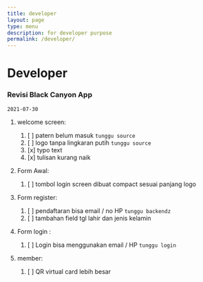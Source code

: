 ```yaml
---
title: developer
layout: page
type: menu
description: for developer purpose
permalink: /developer/
---
```


# Developer


### Revisi Black Canyon App
`2021-07-30`

1. welcome screen:
    1. [ ] patern belum masuk
        `tunggu source`
    2. [ ] logo tanpa lingkaran putih
        `tunggu source`
    3. [x] typo text
    4. [x] tulisan kurang naik

2. Form Awal:
    1. [ ] tombol login screen dibuat compact sesuai panjang logo

3. Form register:
    1. [ ] pendaftaran bisa email / no HP
        `tunggu backendz`
    2. [ ] tambahan field tgl lahir dan jenis kelamin

4. Form login :
    1. [ ] Login bisa menggunakan email / HP
        `tunggu login`

5. member:
    1. [ ] QR virtual card lebih besar